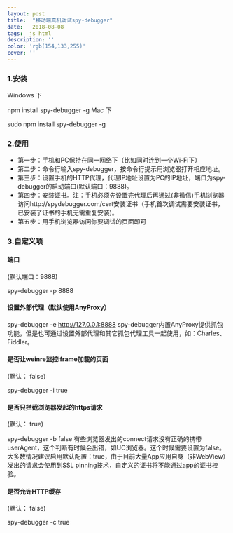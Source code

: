 ```yaml
---
layout: post
title:  "移动端真机调试spy-debugger"
date:   2018-08-08
tags:  js html
description: ''
color: 'rgb(154,133,255)'
cover: ''
---
```


### 1.安装
Windows 下

npm install spy-debugger -g
Mac 下

sudo npm install spy-debugger -g
### 2.使用
- 第一步：手机和PC保持在同一网络下（比如同时连到一个Wi-Fi下）
- 第二步：命令行输入spy-debugger，按命令行提示用浏览器打开相应地址。
- 第三步：设置手机的HTTP代理，代理IP地址设置为PC的IP地址，端口为spy-debugger的启动端口(默认端口：9888)。
- 第四步：安装证书。注：手机必须先设置完代理后再通过(非微信)手机浏览器访问http://spydebugger.com/cert安装证书（手机首次调试需要安装证书，已安装了证书的手机无需重复安装)。
- 第五步：用手机浏览器访问你要调试的页面即可
### 3.自定义项
#### 端口

(默认端口：9888)

spy-debugger -p 8888
#### 设置外部代理（默认使用AnyProxy）

spy-debugger -e http://127.0.0.1:8888
spy-debugger内置AnyProxy提供抓包功能，但是也可通过设置外部代理和其它抓包代理工具一起使用，如：Charles、Fiddler。

#### 是否让weinre监控iframe加载的页面

(默认： false)

spy-debugger -i true
#### 是否只拦截浏览器发起的https请求

(默认： true)

spy-debugger -b false
有些浏览器发出的connect请求没有正确的携带userAgent，这个判断有时候会出错，如UC浏览器。这个时候需要设置为false。大多数情况建议启用默认配置：true，由于目前大量App应用自身（非WebView）发出的请求会使用到SSL pinning技术，自定义的证书将不能通过app的证书校验。

#### 是否允许HTTP缓存

(默认： false)

spy-debugger -c true